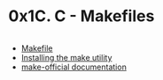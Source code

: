# 0x1C. C - Makefiles

<img src="https://s3.amazonaws.com/intranet-projects-files/holbertonschool-low_level_programming/273/giphy-2.gif" alt="" loading="lazy" style="">

<ul>
<li><a href="/rltoken/moIpBFMN3sJcVMNn5VIFlA" title="Makefile" target="_blank">Makefile</a></li>
<li><a href="/rltoken/1AUviCUw3TrznESzWbrKAQ" title="Installing the make utility" target="_blank">Installing the make utility</a></li>
<li><a href="/rltoken/vQFeXLq1izNua2z2dVl5Yg" title="make-official documentation" target="_blank">make-official documentation</a></li>
</ul>



